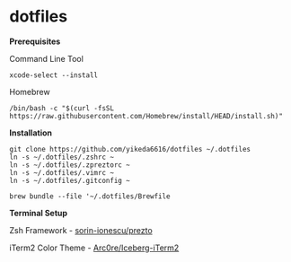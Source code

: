 # dotfiles



**Prerequisites**

Command Line Tool
```
xcode-select --install
```

Homebrew
```
/bin/bash -c "$(curl -fsSL https://raw.githubusercontent.com/Homebrew/install/HEAD/install.sh)"
```

**Installation**

```
git clone https://github.com/yikeda6616/dotfiles ~/.dotfiles
ln -s ~/.dotfiles/.zshrc ~
ln -s ~/.dotfiles/.zpreztorc ~
ln -s ~/.dotfiles/.vimrc ~
ln -s ~/.dotfiles/.gitconfig ~
```

```
brew bundle --file '~/.dotfiles/Brewfile
```

**Terminal Setup**

Zsh Framework - [sorin-ionescu/prezto](https://github.com/sorin-ionescu/prezto)

iTerm2 Color Theme - [Arc0re/Iceberg-iTerm2](https://github.com/Arc0re/Iceberg-iTerm2)
